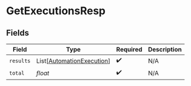# GetExecutionsResp


## Fields

| Field                                                                   | Type                                                                    | Required                                                                | Description                                                             |
| ----------------------------------------------------------------------- | ----------------------------------------------------------------------- | ----------------------------------------------------------------------- | ----------------------------------------------------------------------- |
| `results`                                                               | List[[AutomationExecution](../../models/shared/automationexecution.md)] | :heavy_check_mark:                                                      | N/A                                                                     |
| `total`                                                                 | *float*                                                                 | :heavy_check_mark:                                                      | N/A                                                                     |